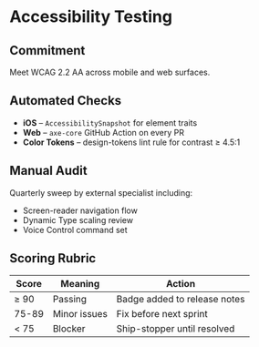 <!-- docs/Accessibility-Testing.md -->

# Accessibility Testing

## Commitment
Meet WCAG 2.2 AA across mobile and web surfaces.

## Automated Checks
* **iOS** – `AccessibilitySnapshot` for element traits  
* **Web** – `axe-core` GitHub Action on every PR  
* **Color Tokens** – design-tokens lint rule for contrast ≥ 4.5:1

## Manual Audit
Quarterly sweep by external specialist including:
* Screen-reader navigation flow
* Dynamic Type scaling review
* Voice Control command set

## Scoring Rubric
| Score | Meaning | Action |
|-------|---------|--------|
| ≥ 90 | Passing | Badge added to release notes |
| 75-89 | Minor issues | Fix before next sprint |
| < 75 | Blocker | Ship-stopper until resolved |
